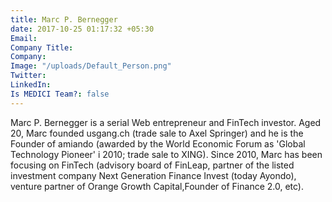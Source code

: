```yaml
---
title: Marc P. Bernegger
date: 2017-10-25 01:17:32 +05:30
Email: 
Company Title: 
Company: 
Image: "/uploads/Default_Person.png"
Twitter: 
LinkedIn: 
Is MEDICI Team?: false
---
```


Marc P. Bernegger is a serial Web entrepreneur and FinTech investor. Aged 20, Marc founded usgang.ch (trade sale to Axel Springer) and he is the Founder of amiando (awarded by the World Economic Forum as 'Global Technology Pioneer' i 2010; trade sale to XING). Since 2010, Marc has been focusing on FinTech (advisory board of FinLeap, partner of the listed investment company Next Generation Finance Invest (today Ayondo), venture partner of Orange Growth Capital,Founder of Finance 2.0, etc).